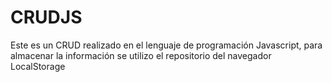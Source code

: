 # CRUDJS
Este es un CRUD realizado en el lenguaje de programación Javascript, para almacenar la información se utilizo el repositorio del navegador LocalStorage
